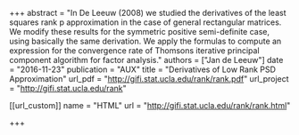 +++
abstract = "In De Leeuw (2008) we studied the derivatives of the least squares rank p approximation in the case of general rectangular matrices. We modify these results for the symmetric positive semi-definite case, using basically the same derivation. We apply the formulas to compute an expression for the convergence rate of Thomsons iterative principal component algorithm for factor analysis."
authors = ["Jan de Leeuw"]
date = "2016-11-23"
publication = "AUX"
title = "Derivatives of Low Rank PSD Approximation"
url_pdf = "http://gifi.stat.ucla.edu/rank/rank.pdf"
url_project = "http://gifi.stat.ucla.edu/rank"


[[url_custom]]
name = "HTML"
url = "http://gifi.stat.ucla.edu/rank/rank.html"

+++

